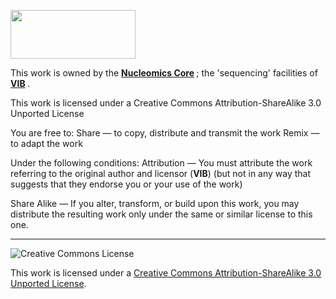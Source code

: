 <p><a href="http://www.nucleomics.be/" target="_blank"><img src="http://www.nucleomics.be/wp-content/uploads/nucleomics_core_rgb_pos_wout-e1540590522530.png" width=200 height=78\></a></p>
This work is owned by the <b> <a href="https://www.nucleomics.be" target="_blank">Nucleomics Core</a> </b>; the 'sequencing' facilities of <b> <a href="http://www.vib.be" target="_blank">VIB</a> </b>.

This work is licensed under a Creative Commons Attribution-ShareAlike 3.0 Unported License

You are free to:
Share — to copy, distribute and transmit the work Remix — to adapt the work

Under the following conditions:
Attribution — You must attribute the work referring to the original author and licensor (<b>VIB</b>)
(but not in any way that suggests that they endorse you or your use of the work) 

Share Alike — If you alter, transform, or build upon this work, you may distribute the resulting work
only under the same or similar license to this one.

------------
![Creative Commons License](http://i.creativecommons.org/l/by-sa/3.0/88x31.png?raw=true)

This work is licensed under a [Creative Commons Attribution-ShareAlike 3.0 Unported License](http://creativecommons.org/licenses/by-sa/3.0/).
